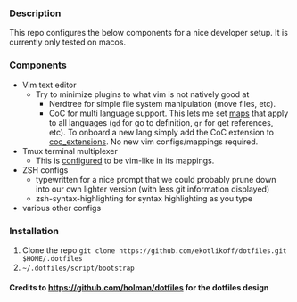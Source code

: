 ### Description

This repo configures the below components for a nice developer setup. It is currently only tested on macos.

### Components
- Vim text editor
  - Try to minimize plugins to what vim is not natively good at
    - Nerdtree for simple file system manipulation (move files, etc).
    - CoC for multi language support. This lets me set [maps](vim/vim.symlink/plugin/coc.vim) that apply to all languages (`gd` for go to definition, `gr` for get references, etc). To onboard a new lang simply add the CoC extension to [coc_extensions](vim/install.sh). No new vim configs/mappings required.
- Tmux terminal multiplexer
  - This is [configured](tmux/config/vim.conf) to be vim-like in its mappings.
- ZSH configs
  - typewritten for a nice prompt that we could probably prune down into our own lighter version (with less git information displayed)
  - zsh-syntax-highlighting for syntax highlighting as you type
- various other configs

### Installation

1. Clone the repo `git clone https://github.com/ekotlikoff/dotfiles.git $HOME/.dotfiles`
1. `~/.dotfiles/script/bootstrap`

#### Credits to https://github.com/holman/dotfiles for the dotfiles design
